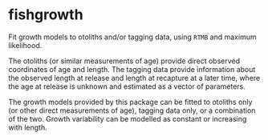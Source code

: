 # fishgrowth

Fit growth models to otoliths and/or tagging data, using `RTMB` and maximum
likelihood.

The otoliths (or similar measurements of age) provide direct observed
coordinates of age and length. The tagging data provide information about the
observed length at release and length at recapture at a later time, where the
age at release is unknown and estimated as a vector of parameters.

The growth models provided by this package can be fitted to otoliths only (or
other direct measurements of age), tagging data only, or a combination of the
two. Growth variability can be modelled as constant or increasing with length.
